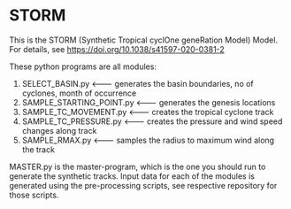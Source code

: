 # STORM
This is the STORM (Synthetic Tropical cyclOne geneRation Model) Model. For details, see https://doi.org/10.1038/s41597-020-0381-2

These python programs are all modules:
1. SELECT_BASIN.py <--- generates the basin boundaries, no of cyclones, month of occurrence
2. SAMPLE_STARTING_POINT.py <--- generates the genesis locations
3. SAMPLE_TC_MOVEMENT.py <--- creates the tropical cyclone track
4. SAMPLE_TC_PRESSURE.py <--- creates the pressure and wind speed changes along track
5. SAMPLE_RMAX.py <--- samples the radius to maximum wind along the track

MASTER.py is the master-program, which is the one you should run to generate the synthetic tracks.
Input data for each of the modules is generated using the pre-processing scripts, see respective repository for those scripts.
